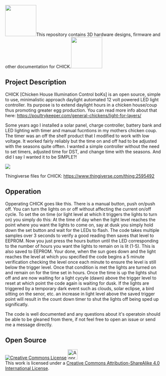 <img atl="CHICK - hicken House Illumination Control boKs" src="https://raw.github.com/joshcam/CHICK/master/doc/images/Emojione_1F425.png" width="100">This repository contains 3D hardware designs, firmware and other documentation for CHICK.<img atl="CHICK - hicken House Illumination Control boKs" src="https://raw.github.com/joshcam/CHICK/master/doc/images/Emojione_1F425.png" width="100">

## Project Description
CHICK [Chicken House Illumination Control boKs] is an open source, simple to use, minimalistic approach daylight automated 12 volt powered LED light controller. Its purpose is to extend daylight hours in a chicken house/coup thus promoting greater egg production.
You can read more info about that here: https://poultrykeeper.com/general-chickens/light-for-layers/

Some years ago I installed a solar panel, charge controller, battery bank and LED lighting with timer and manual fucntions in my mothers chicken coup. The timer was an off the shelf product that I modified to work with low voltage. It worked fairly reliably but the time on and off had to be adjusted with the seasons quite offten. I wanted a simple controller without the need to set timers, adjusted time for DST, and change time with the seasons. And did I say I wanted it to be SIMPLE?!

<img atl="Assymbled CHICK" src="https://raw.github.com/joshcam/CHICK/master/doc/images/inside_assymbled_01a.jpg">

Thingiverse files for CHICK: https://www.thingiverse.com/thing:2595492

## Opperation
Opperating CHICK goes like this. There is a manual button, push on/push off. You can turn the lights on or off without affecting the current on/off cycle. To set the on time (or light level at which it triggers the lights to turn on) you simply do this: At the time of day when the light level reaches the point where you want the lights to come on, say at dusk you simply hold down the set button and wait for the LEDs to flash. The code takes multiple samples over 3 seconds to verify a good reading then saves that level to EEPROM. Now you just press the hours button until the LED corresponding to the number of hours you want the lights to remain on is lit (1-5). This is also saved to EEPROM. Your done, when the sun goes down and the light reaches the level at which you specified the code begins a 5 minute verification checking the level once each minute to ensure the level is still below the trigger level. Once that condition is met the lights are turned on and remain on for the time set in hours. Once the time is up the lights shut off and are now waiting for a light cycyle (dawn) above the trigger level to reset at which point the code again is waiting for dusk. If the lights are triggered by a temporary dark event such as clouds, solar eclipse, a bird sitting on the senor, etc. an increase in light level above the saved trigger point will result in the count down timer to shut the lights off being sped up significatly.

The code is well documented and any questions about it's operatoin should be able to be gleaned from there, if not feel free to open an issue or send me a message directly.

## Open Source
<a rel="license" href="http://creativecommons.org/licenses/by-sa/4.0/"><img alt="Creative Commons License" style="border-width:0" src="http://i.creativecommons.org/l/by-sa/4.0/88x31.png" /></a>  <a rel="license" href="http://creativecommons.org/freeworks"><img alt="Approved for Free Cultural Works" style="border-width:0" height="32" width="32" src="http://creativecommons.org/images/deed/seal.png" /></a><br />This work is licensed under a <a rel="license" href="http://creativecommons.org/licenses/by-sa/4.0/">Creative Commons Attribution-ShareAlike 4.0 International License</a>.


